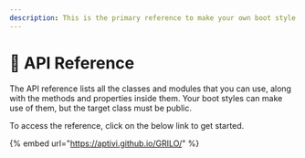```yaml
---
description: This is the primary reference to make your own boot style
---
```


# 📰 API Reference

The API reference lists all the classes and modules that you can use, along with the methods and properties inside them. Your boot styles can make use of them, but the target class must be public.

To access the reference, click on the below link to get started.

{% embed url="https://aptivi.github.io/GRILO/" %}
